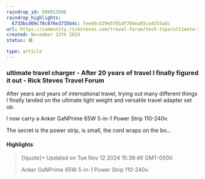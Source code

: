 ```yaml
---
raindrop_id: 898912806
raindrop_highlights:
  6733bcd69c70c876e3735b4c: fee46cb39e5f01df76dea05ca4255a8c
url: https://community.ricksteves.com/travel-forum/tech-tips/ultimate-travel-charger-after-20-years-of-travel-i-finally-figured-it-out
created: November 12th 2024
status: 🟥

type: article
---
```



### ultimate travel charger - After 20 years of travel I finally figured it out - Rick Steves Travel Forum

After years and years of international travel, trying out many different things I finally landed on the ultimate light weight and versatile travel adapter set up.

I now carry a Anker GaNPrime 65W 5-in-1 Power Strip 110-240v. 

The secret is the power strip, is small, the cord wraps on the bo...

#### Highlights

> [!quote]+ Updated on Tue Nov 12 2024 15:38:46 GMT-0500
>
> Anker GaNPrime 65W 5-in-1 Power Strip 110-240v.
